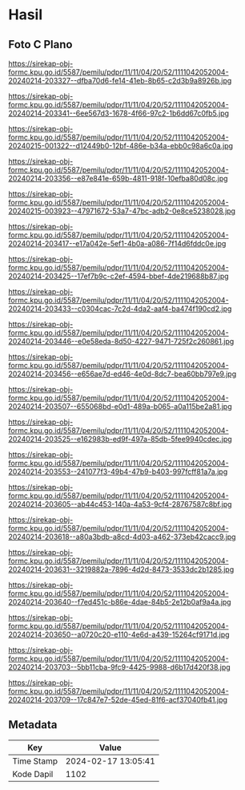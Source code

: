 # Hasil

## Foto C Plano

https://sirekap-obj-formc.kpu.go.id/5587/pemilu/pdpr/11/11/04/20/52/1111042052004-20240214-203327--dfba70d6-fe14-41eb-8b65-c2d3b9a8926b.jpg

https://sirekap-obj-formc.kpu.go.id/5587/pemilu/pdpr/11/11/04/20/52/1111042052004-20240214-203341--6ee567d3-1678-4f66-97c2-1b6dd67c0fb5.jpg

https://sirekap-obj-formc.kpu.go.id/5587/pemilu/pdpr/11/11/04/20/52/1111042052004-20240215-001322--d12449b0-12bf-486e-b34a-ebb0c98a6c0a.jpg

https://sirekap-obj-formc.kpu.go.id/5587/pemilu/pdpr/11/11/04/20/52/1111042052004-20240214-203356--e87e841e-659b-4811-918f-10efba80d08c.jpg

https://sirekap-obj-formc.kpu.go.id/5587/pemilu/pdpr/11/11/04/20/52/1111042052004-20240215-003923--47971672-53a7-47bc-adb2-0e8ce5238028.jpg

https://sirekap-obj-formc.kpu.go.id/5587/pemilu/pdpr/11/11/04/20/52/1111042052004-20240214-203417--e17a042e-5ef1-4b0a-a086-7f14d6fddc0e.jpg

https://sirekap-obj-formc.kpu.go.id/5587/pemilu/pdpr/11/11/04/20/52/1111042052004-20240214-203425--17ef7b9c-c2ef-4594-bbef-4de219688b87.jpg

https://sirekap-obj-formc.kpu.go.id/5587/pemilu/pdpr/11/11/04/20/52/1111042052004-20240214-203433--c0304cac-7c2d-4da2-aaf4-ba474f190cd2.jpg

https://sirekap-obj-formc.kpu.go.id/5587/pemilu/pdpr/11/11/04/20/52/1111042052004-20240214-203446--e0e58eda-8d50-4227-9471-725f2c260861.jpg

https://sirekap-obj-formc.kpu.go.id/5587/pemilu/pdpr/11/11/04/20/52/1111042052004-20240214-203456--e656ae7d-ed46-4e0d-8dc7-bea60bb797e9.jpg

https://sirekap-obj-formc.kpu.go.id/5587/pemilu/pdpr/11/11/04/20/52/1111042052004-20240214-203507--655068bd-e0d1-489a-b065-a0a115be2a81.jpg

https://sirekap-obj-formc.kpu.go.id/5587/pemilu/pdpr/11/11/04/20/52/1111042052004-20240214-203525--e162983b-ed9f-497a-85db-5fee9940cdec.jpg

https://sirekap-obj-formc.kpu.go.id/5587/pemilu/pdpr/11/11/04/20/52/1111042052004-20240214-203553--241077f3-49b4-47b9-b403-997fcff81a7a.jpg

https://sirekap-obj-formc.kpu.go.id/5587/pemilu/pdpr/11/11/04/20/52/1111042052004-20240214-203605--ab44c453-140a-4a53-9cf4-28767587c8bf.jpg

https://sirekap-obj-formc.kpu.go.id/5587/pemilu/pdpr/11/11/04/20/52/1111042052004-20240214-203618--a80a3bdb-a8cd-4d03-a462-373eb42cacc9.jpg

https://sirekap-obj-formc.kpu.go.id/5587/pemilu/pdpr/11/11/04/20/52/1111042052004-20240214-203631--3219882a-7896-4d2d-8473-3533dc2b1285.jpg

https://sirekap-obj-formc.kpu.go.id/5587/pemilu/pdpr/11/11/04/20/52/1111042052004-20240214-203640--f7ed451c-b86e-4dae-84b5-2e12b0af9a4a.jpg

https://sirekap-obj-formc.kpu.go.id/5587/pemilu/pdpr/11/11/04/20/52/1111042052004-20240214-203650--a0720c20-e110-4e6d-a439-15264cf9171d.jpg

https://sirekap-obj-formc.kpu.go.id/5587/pemilu/pdpr/11/11/04/20/52/1111042052004-20240214-203703--5bb11cba-9fc9-4425-9988-d6b17d420f38.jpg

https://sirekap-obj-formc.kpu.go.id/5587/pemilu/pdpr/11/11/04/20/52/1111042052004-20240214-203709--17c847e7-52de-45ed-81f6-acf37040fb41.jpg


## Metadata

| Key        | Value               |
| ---------- | ------------------- |
| Time Stamp | 2024-02-17 13:05:41 |
| Kode Dapil | 1102                |



